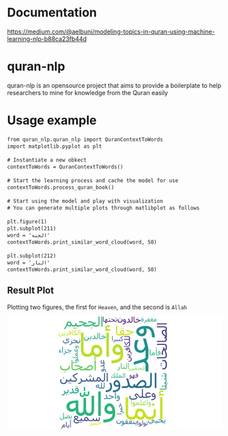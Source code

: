 # Documentation

https://medium.com/@aelbuni/modeling-topics-in-quran-using-machine-learning-nlp-b88ca23fb44d

# quran-nlp
quran-nlp is an opensource project that aims to provide a boilerplate to help researchers to mine for knowledge from the Quran easily

# Usage example

```
from quran_nlp.quran_nlp import QuranContextToWords
import matplotlib.pyplot as plt 

# Instantiate a new obkect
contextToWords = QuranContextToWords()

# Start the learning process and cache the model for use
contextToWords.process_quran_book()

# Start using the model and play with visualization
# You can generate multiple plots through matlibplot as follows

plt.figure(1)
plt.subplot(211)
word = 'الجنة'
contextToWords.print_similar_word_cloud(word, 50)

plt.subplot(212)
word = 'النار'
contextToWords.print_similar_word_cloud(word, 50)
```
## Result Plot
Plotting two figures, the first for `Heaven`, and the second is `Allah`

![Quran NLP](sample.png "Quran ")

